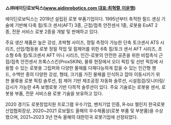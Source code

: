 
**△㈜에이딘로보틱스(www.aidinrobotics.com 대표:최혁렬,이윤행)**

에이딘로보틱스는 2019년 설립된 로봇 부품기업이다. 1995년부터 축적한 필드 센싱 기술에 기반해 다축 힘/토크 센서(AFT) 3종, 근접/접촉 안전센서 1종, 로봇용 EoAT 2종, 전문 서비스 로봇 2종을 개발 및 판매하고 있다.

주요 생산 제품은 높은 강성, 초박형 사이즈, 정밀 측정이 가능한 단축 토크센서 ATS 시리즈, 산업/협동용 로봇 정밀 작업 및 힘제어를 위한 6축 힘/토크 센서 AFT 시리즈, 초소형 6축 힘/토크센서 AFT 미니 시리즈, 인간-로봇의 안전한 공존을 위한 비접촉식 근접/접촉 안전센서 프록스스킨(ProxSKIN), 물류 현장에서 오더 픽킹 및 선반 픽킹에 사용할 수 있는 로봇용 그립퍼와 다양한 물체를 다재다능하게 잡을 수 있는 인간형 핸드, 수백만 종의 다양한 강성, 형태, 크기를 가진 물체를 인식하고 잡아 이동시키기 위한 물류용 로봇 픽킹 솔루션, 힘 제어 기반 제조공정 자동화 솔루션, 시설점검/모니터링/감시가 가능한 4족 보행로봇 기반 다목적 솔루션이 있다. 주요 기술로는 로봇용 센서, 로봇용 부품, 전문 서비스용 로봇 기술을 보유하고 있다.

2020 경기도 로봇창업지원 프로그램 우수기업, 벤처기업 인증, R-biz 챌린지 한국로봇산업협회장상, 2020~2021 로보월드 올해의 우수제품상(로봇 부품 및 부분품)을 수상했으며, 2021~2023 3년 연속 올해의 대한민국 로봇기업에 선정되었다.
